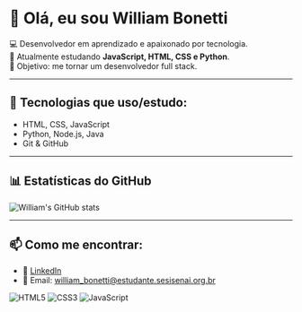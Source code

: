 # 👋 Olá, eu sou William Bonetti  

💻 Desenvolvedor em aprendizado e apaixonado por tecnologia.  
🌱 Atualmente estudando **JavaScript, HTML, CSS e Python**.  
🎯 Objetivo: me tornar um desenvolvedor full stack.  

---

## 🚀 Tecnologias que uso/estudo:
- HTML, CSS, JavaScript 
- Python, Node.js, Java
- Git & GitHub  

---

## 📊 Estatísticas do GitHub
![William's GitHub stats](https://github-readme-stats.vercel.app/api?username=SeuUsuario&show_icons=true&theme=radical)

---

## 📫 Como me encontrar:
- 💼 [LinkedIn](https://www.linkedin.com/in/seuusuario)
- 📧 Email: william_bonetti@estudante.sesisenai.org.br

![HTML5](https://img.shields.io/badge/HTML5-E34F26?style=for-the-badge&logo=html5&logoColor=white)
![CSS3](https://img.shields.io/badge/CSS3-1572B6?style=for-the-badge&logo=css3&logoColor=white)
![JavaScript](https://img.shields.io/badge/JavaScript-323330?style=for-the-badge&logo=javascript&logoColor=F7DF1E)


